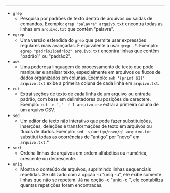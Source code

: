 
---

* ``grep``
	* Pesquisa por padrões de texto dentro de arquivos ou saídas de comandos. Exemplo: `grep "palavra" arquivo.txt` encontra todas as linhas em `arquivo.txt` que contêm "palavra".
* ``egrep``
	* Uma versão estendida do `grep` que permite usar expressões regulares mais avançadas. É equivalente a usar `grep -E`. Exemplo: `egrep "padrão1|padrão2" arquivo.txt` encontra linhas que contêm "padrão1" ou "padrão2".
* ``awk``
	* Uma poderosa linguagem de processamento de texto que pode manipular e analisar texto, especialmente em arquivos ou fluxos de dados organizados em colunas. Exemplo: `awk '{print $1}' arquivo.txt` exibe a primeira coluna de cada linha em `arquivo.txt`.
* ``cut``
	* Extrai seções de texto de cada linha de um arquivo ou entrada padrão, com base em delimitadores ou posições de caractere. Exemplo: `cut -d ',' -f 1 arquivo.csv` extrai a primeira coluna de um arquivo CSV.
* ``sed``
	* Um editor de texto não interativo que pode fazer substituições, inserções, deleções e transformações de texto em arquivos ou fluxos de dados. Exemplo: `sed 's/antigo/novo/g' arquivo.txt` substitui todas as ocorrências de "antigo" por "novo" em `arquivo.txt`.*
* ``sort``
	* Ordena linhas de arquivos em ordem alfabética ou numérica, crescente ou decrescente. 
* ``uniq``
	* Mostra o conteúdo de arquivos, suprimindo linhas sequenciais repetidas. Se utilizado com a opção -u "uniq -u", ele exibe somente linhas que não se repetem. Já na opção -c "uniq -c ", ele contabiliza quantas repetições foram encontradas. 